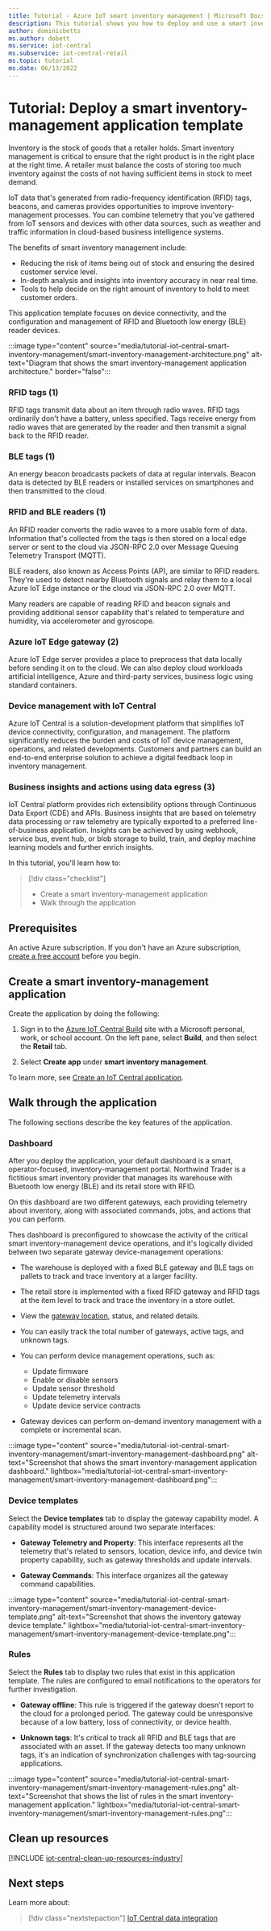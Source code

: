 ```yaml
---
title: Tutorial - Azure IoT smart inventory management | Microsoft Docs
description: This tutorial shows you how to deploy and use a smart inventory-management application template for IoT Central.
author: dominicbetts
ms.author: dobett
ms.service: iot-central
ms.subservice: iot-central-retail
ms.topic: tutorial
ms.date: 06/13/2022
---
```


# Tutorial: Deploy a smart inventory-management application template

Inventory is the stock of goods that a retailer holds. Smart inventory management is critical to ensure that the right product is in the right place at the right time. A retailer must balance the costs of storing too much inventory against the costs of not having sufficient items in stock to meet demand.

IoT data that's generated from radio-frequency identification (RFID) tags, beacons, and cameras provides opportunities to improve inventory-management processes. You can combine telemetry that you've gathered from IoT sensors and devices with other data sources, such as weather and traffic information in cloud-based business intelligence systems.

The benefits of smart inventory management include:

- Reducing the risk of items being out of stock and ensuring the desired customer service level.
- In-depth analysis and insights into inventory accuracy in near real time.
- Tools to help decide on the right amount of inventory to hold to meet customer orders.

This application template focuses on device connectivity, and the configuration and management of RFID and Bluetooth low energy (BLE) reader devices.

:::image type="content" source="media/tutorial-iot-central-smart-inventory-management/smart-inventory-management-architecture.png" alt-text="Diagram that shows the smart inventory-management application architecture." border="false":::

### RFID tags (1)

RFID tags transmit data about an item through radio waves. RFID tags ordinarily don't have a battery, unless specified. Tags receive energy from radio waves that are generated by the reader and then transmit a signal back to the RFID reader.

### BLE tags (1)

An energy beacon broadcasts packets of data at regular intervals. Beacon data is detected by BLE readers or installed services on smartphones and then transmitted to the cloud.

### RFID and BLE readers (1)

An RFID reader converts the radio waves to a more usable form of data. Information that's collected from the tags is then stored on a local edge server or sent to the cloud via JSON-RPC 2.0 over Message Queuing Telemetry Transport (MQTT).

BLE readers, also known as Access Points (AP), are similar to RFID readers. They're used to detect nearby Bluetooth signals and relay them to a local Azure IoT Edge instance or the cloud via JSON-RPC 2.0 over MQTT.

Many readers are capable of reading RFID and beacon signals and providing additional sensor capability that's related to temperature and humidity, via accelerometer and gyroscope.

### Azure IoT Edge gateway (2)

Azure IoT Edge server provides a place to preprocess that data locally before sending it on to the cloud. We can also deploy cloud workloads artificial intelligence, Azure and third-party services, business logic using standard containers.

### Device management with IoT Central

Azure IoT Central is a solution-development platform that simplifies IoT device connectivity, configuration, and management. The platform significantly reduces the burden and costs of IoT device management, operations, and related developments. Customers and partners can build an end-to-end enterprise solution to achieve a digital feedback loop in inventory management.

### Business insights and actions using data egress (3)

IoT Central platform provides rich extensibility options through Continuous Data Export (CDE) and APIs. Business insights that are based on telemetry data processing or raw telemetry are typically exported to a preferred line-of-business application. Insights can be achieved by using webhook, service bus, event hub, or blob storage to build, train, and deploy machine learning models and further enrich insights.

In this tutorial, you'll learn how to:

> [!div class="checklist"]
> * Create a smart inventory-management application 
> * Walk through the application

## Prerequisites

An active Azure subscription. If you don't have an Azure subscription, [create a free account](https://azure.microsoft.com/free/?WT.mc_id=A261C142F) before you begin.

## Create a smart inventory-management application

Create the application by doing the following:

1. Sign in to the [Azure IoT Central Build](https://aka.ms/iotcentral) site with a Microsoft personal, work, or school account. On the left pane, select **Build**, and then select the **Retail** tab.

1. Select **Create app** under **smart inventory management**.

To learn more, see [Create an IoT Central application](../core/howto-create-iot-central-application.md).

## Walk through the application

The following sections describe the key features of the application.

### Dashboard

After you deploy the application, your default dashboard is a smart, operator-focused, inventory-management portal. Northwind Trader is a fictitious smart inventory provider that manages its warehouse with Bluetooth low energy (BLE) and its retail store with RFID. 

On this dashboard are two different gateways, each providing telemetry about inventory, along with associated commands, jobs, and actions that you can perform.

Thes dashboard is preconfigured to showcase the activity of the critical smart inventory-management device operations, and it's logically divided between two separate gateway device-management operations:

* The warehouse is deployed with a fixed BLE gateway and BLE tags on pallets to track and trace inventory at a larger facility.

* The retail store is implemented with a fixed RFID gateway and RFID tags at the item level to track and trace the inventory in a store outlet.
* View the [gateway location](../core/howto-use-location-data.md), status, and related details.
* You can easily track the total number of gateways, active tags, and unknown tags.
* You can perform device management operations, such as:
  * Update firmware
  * Enable or disable sensors
  * Update sensor threshold
  * Update telemetry intervals
  * Update device service contracts   

* Gateway devices can perform on-demand inventory management with a complete or incremental scan.

:::image type="content" source="media/tutorial-iot-central-smart-inventory-management/smart-inventory-management-dashboard.png" alt-text="Screenshot that shows the smart inventory-management application dashboard." lightbox="media/tutorial-iot-central-smart-inventory-management/smart-inventory-management-dashboard.png":::

### Device templates

Select the **Device templates** tab to display the gateway capability model. A capability model is structured around two separate interfaces:

* **Gateway Telemetry and Property**: This interface represents all the telemetry that's related to sensors, location, device info, and device twin property capability, such as gateway thresholds and update intervals.

* **Gateway Commands**: This interface organizes all the gateway command capabilities.

:::image type="content" source="media/tutorial-iot-central-smart-inventory-management/smart-inventory-management-device-template.png" alt-text="Screenshot that shows the inventory gateway device template." lightbox="media/tutorial-iot-central-smart-inventory-management/smart-inventory-management-device-template.png":::

### Rules

Select the **Rules** tab to display two rules that exist in this application template. The rules are configured to email notifications to the operators for further investigation.

* **Gateway offline**: This rule is triggered if the gateway doesn't report to the cloud for a prolonged period. The gateway could be unresponsive because of a low battery, loss of connectivity, or device health.

* **Unknown tags**: It's critical to track all RFID and BLE tags that are associated with an asset. If the gateway detects too many unknown tags, it's an indication of synchronization challenges with tag-sourcing applications.

:::image type="content" source="media/tutorial-iot-central-smart-inventory-management/smart-inventory-management-rules.png" alt-text="Screenshot that shows the list of rules in the smart inventory-management application." lightbox="media/tutorial-iot-central-smart-inventory-management/smart-inventory-management-rules.png":::

## Clean up resources

[!INCLUDE [iot-central-clean-up-resources-industry](../../../includes/iot-central-clean-up-resources-industry.md)]

## Next steps

Learn more about:

> [!div class="nextstepaction"]
> [IoT Central data integration](../core/overview-iot-central-solution-builder.md)
